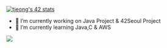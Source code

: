 [![tjeong's 42 stats](https://badge42.herokuapp.com/api/stats/tjeong)](https://github.com/jts8257)

<!--
**jts8257/jts8257** is a ✨ _special_ ✨ repository because its `README.md` (this file) appears on your GitHub profile.

Here are some ideas to get you started:
-->
- 🔭 I’m currently working on Java Project & 42Seoul Project
- 🌱 I’m currently learning Java,C & AWS

<!--
- 👯 I’m looking to collaborate on ...
- 🤔 I’m looking for help with ...
- 💬 Ask me about ...
- 📫 How to reach me: ...
- 😄 Pronouns: ...
- ⚡ Fun fact: ...
-->

<img src="https://img.shields.io/github/followers/jts8257?style=social">

<!-- ![](https://img.shields.io/github/followers/AlpoxDev?style=social) -->
